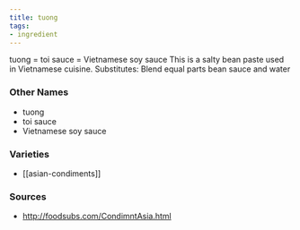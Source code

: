 ```yaml
---
title: tuong
tags:
- ingredient
---
```

tuong = toi sauce = Vietnamese soy sauce This is a salty bean paste used in Vietnamese cuisine. Substitutes: Blend equal parts bean sauce and water

### Other Names

* tuong
* toi sauce
* Vietnamese soy sauce

### Varieties

* [[asian-condiments]]

### Sources
* http://foodsubs.com/CondimntAsia.html
